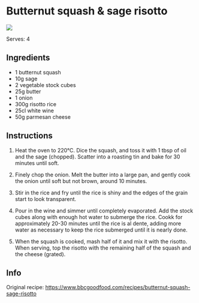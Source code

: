 # Butternut squash & sage risotto
![](https://images.immediate.co.uk/production/volatile/sites/30/2020/08/recipe-image-legacy-id-1040452_11-c7ac00d.jpg?resize=960,872?quality=90&webp=true&resize=300,272)

Serves: 4

## Ingredients
- 1 butternut squash
- 10g sage
- 2 vegetable stock cubes
- 25g butter
- 1 onion
- 300g risotto rice
- 25cl white wine
- 50g parmesan cheese

## Instructions
1. Heat the oven to 220°C. 
Dice the squash, and toss it with 1 tbsp of oil and the sage (chopped). Scatter into a roasting tin and bake for 30 minutes until soft.

2. Finely chop the onion. 
Melt the butter into a large pan, and gently cook the onion until soft but not brown, around 10 minutes. 

3. Stir in the rice and fry until the rice is shiny and the edges of the grain start to look transparent.

4. Pour in the wine and simmer until completely evaporated.
Add the stock cubes along with enough hot water to submerge the rice. 
Cookk for approximately 20-30 minutes until the rice is al dente, adding more water as necessary to keep the rice submerged until it is nearly done.

4. When the squash is cooked, mash half of it and mix it with the risotto. When serving, top the risotto with the remaining half of the squash and the cheese (grated).

## Info
Original recipe: https://www.bbcgoodfood.com/recipes/butternut-squash-sage-risotto